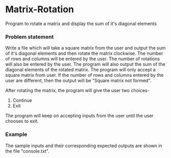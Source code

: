 # Matrix-Rotation
Program to rotate a matrix and display the sum of it's diagonal elements

### Problem statement
Write a file which will take a square matrix from the user and output the sum of it's diagonal elements and then rotate the matrix clockwise. The number of rows and columns will be entered by the user. The number of rotations will also be entered by the user. The program will also output the sum of the diagonal elements of the rotated matrix. The program will only accept a square matrix from user. If the number of rows and columns entered by the user are different, then the output will be "Square matrix not formed".

After rotating the matrix, the program will give the user two choices-
1. Continue
2. Exit

The program will keep on accepting inputs from the user until the user chooses to exit.

### Example
The sample inputs and their corresponding expected outputs are shown in the file "console.txt". 
